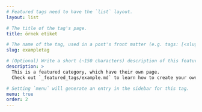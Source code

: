 ```yaml
---
# Featured tags need to have the `list` layout.
layout: list

# The title of the tag's page.
title: örnek etiket

# The name of the tag, used in a post's front matter (e.g. tags: [<slug>]).
slug: exampletag

# (Optional) Write a short (~150 characters) description of this featured tag.
description: >
  This is a featured category, which have their own page.
  Check out `_featured_tags/example.md` to learn how to create your own.

# Setting `menu` will generate an entry in the sidebar for this tag.
menu: true
order: 2
---
```

